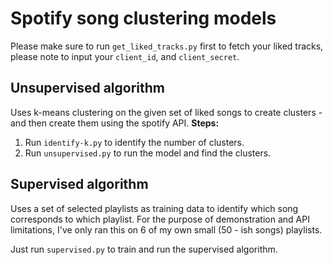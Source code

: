 # Spotify song clustering models

Please make sure to run `get_liked_tracks.py` first to fetch your liked tracks, please note to input your `client_id`, and `client_secret`.

## Unsupervised algorithm

Uses k-means clustering on the given set of liked songs to create clusters - and then create them using the spotify API.
**Steps:**
1. Run `identify-k.py` to identify the number of clusters.
2. Run `unsupervised.py` to run the model and find the clusters.

## Supervised algorithm

Uses a set of selected playlists as training data to identify which song corresponds to which playlist.
For the purpose of demonstration and API limitations, I've only ran this on 6 of my own small (50 - ish songs) playlists.

Just run `supervised.py` to train and run the supervised algorithm.
